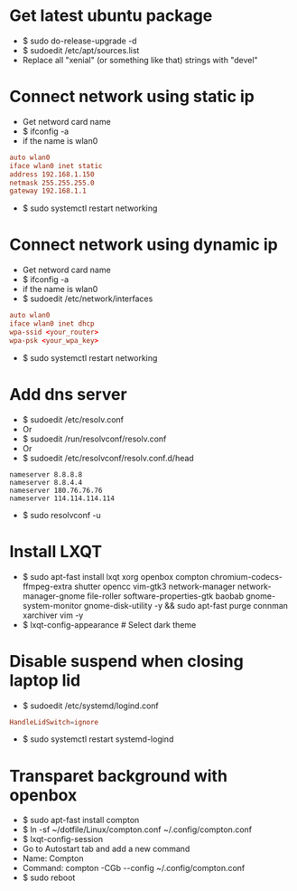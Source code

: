 Get latest ubuntu package
=====
* $ sudo do-release-upgrade -d
* $ sudoedit /etc/apt/sources.list
* Replace all "xenial" (or something like that) strings with "devel"

Connect network using static ip
=====
* Get netword card name
* $ ifconfig -a
* if the name is wlan0
```conf
auto wlan0
iface wlan0 inet static
address 192.168.1.150
netmask 255.255.255.0
gateway 192.168.1.1
```
* $ sudo systemctl restart networking

Connect network using dynamic ip
=====
* Get netword card name
* $ ifconfig -a
* if the name is wlan0
* $ sudoedit /etc/network/interfaces
```conf
auto wlan0
iface wlan0 inet dhcp
wpa-ssid <your_router>
wpa-psk <your_wpa_key>
```
* $ sudo systemctl restart networking

Add dns server
=====
* $ sudoedit /etc/resolv.conf
* Or
* $ sudoedit /run/resolvconf/resolv.conf
* Or
* $ sudoedit /etc/resolvconf/resolv.conf.d/head
```resolv
nameserver 8.8.8.8
nameserver 8.8.4.4
nameserver 180.76.76.76
nameserver 114.114.114.114
```
* $ sudo resolvconf -u

Install LXQT
=====
* $ sudo apt-fast install lxqt xorg openbox compton chromium-codecs-ffmpeg-extra shutter opencc vim-gtk3 network-manager network-manager-gnome file-roller software-properties-gtk baobab gnome-system-monitor gnome-disk-utility -y && sudo apt-fast purge connman xarchiver vim -y
* $ lxqt-config-appearance # Select dark theme

Disable suspend when closing laptop lid
=====
* $ sudoedit /etc/systemd/logind.conf
```conf
HandleLidSwitch=ignore
```
* $ sudo systemctl restart systemd-logind

Transparet background with openbox
=====
* $ sudo apt-fast install compton
* $ ln -sf ~/dotfile/Linux/compton.conf ~/.config/compton.conf
* $ lxqt-config-session
* Go to Autostart tab and add a new command
* Name: Compton
* Command: compton -CGb --config ~/.config/compton.conf
* $ sudo reboot
